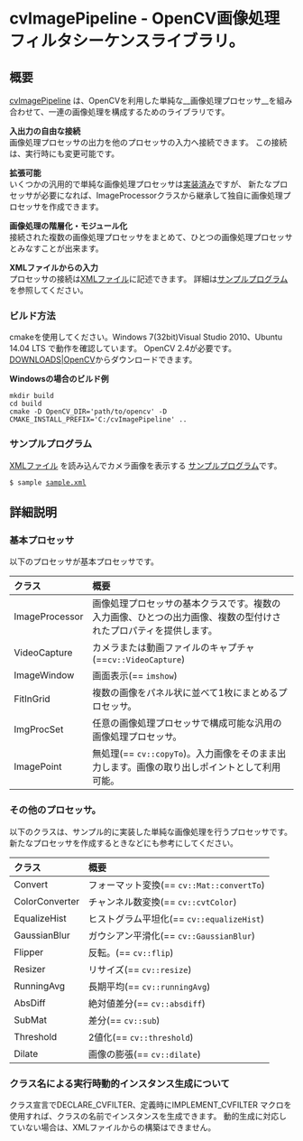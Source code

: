 # cvImagePipeline - OpenCV画像処理フィルタシーケンスライブラリ。

## 概要

[cvImagePipeline](https://github.com/takamin/cvImagePipeline)
は、OpenCVを利用した単純な__画像処理プロセッサ__を組み合わせて、一連の画像処理を構成するためのライブラリです。

__入出力の自由な接続__  
画像処理プロセッサの出力を他のプロセッサの入力へ接続できます。
この接続は、実行時にも変更可能です。

__拡張可能__  
いくつかの汎用的で単純な画像処理プロセッサは[実装済み](#processor)ですが、
新たなプロセッサが必要になれば、ImageProcessorクラスから継承して独自に画像処理プロセッサを作成できます。

__画像処理の階層化・モジュール化__  
接続された複数の画像処理プロセッサをまとめて、ひとつの画像処理プロセッサとみなすことが出来ます。

__XMLファイルからの入力__  
プロセッサの接続は[XMLファイル](https://github.com/takamin/cvImageBlock/blob/master/sample/sample.xml)に記述できます。
詳細は[サンプルプログラム](#sample)を参照してください。

### ビルド方法

cmakeを使用してください。Windows 7(32bit)Visual Studio 2010、Ubuntu 14.04 LTS で動作を確認しています。
OpenCV 2.4が必要です。[DOWNLOADS|OpenCV](http://opencv.org/downloads.html)からダウンロードできます。

__Windowsの場合のビルド例__
```
mkdir build
cd build
cmake -D OpenCV_DIR='path/to/opencv' -D CMAKE_INSTALL_PREFIX='C:/cvImagePipeline' ..
```

### <a name="sample"></a>サンプルプログラム

[XMLファイル](https://github.com/takamin/cvImageBlock/blob/master/sample/sample.xml)
を読み込んでカメラ画像を表示する
[サンプルプログラム](https://github.com/takamin/cvImageBlock/blob/master/sample/capture.cpp)です。

`$ sample `[`sample.xml`](https://github.com/takamin/cvImageBlock/blob/master/sample/sample.xml)


## 詳細説明

### <a name="processors"></a>基本プロセッサ

以下のプロセッサが基本プロセッサです。

|クラス				|概要															|
|:---				|:--															|
| ImageProcessor    | 画像処理プロセッサの基本クラスです。複数の入力画像、ひとつの出力画像、複数の型付けされたプロパティを提供します。                          |
| VideoCapture		| カメラまたは動画ファイルのキャプチャ(==`cv::VideoCapture`)	|
| ImageWindow		| 画面表示(== `imshow`)	|
| FitInGrid			| 複数の画像をパネル状に並べて1枚にまとめるプロセッサ。	|
| ImgProcSet		| 任意の画像処理プロセッサで構成可能な汎用の画像処理プロセッサ。	|
| ImagePoint		| 無処理(== `cv::copyTo`)。入力画像をそのまま出力します。画像の取り出しポイントとして利用可能。	|

### その他のプロセッサ。

以下のクラスは、サンプル的に実装した単純な画像処理を行うプロセッサです。新たなプロセッサを作成するときなどにも参考にしてください。

|クラス				|概要															|
|:---				|:--															|
| Convert			| フォーマット変換(== `cv::Mat::convertTo`)	| 
| ColorConverter	| チャンネル数変換(== `cv::cvtColor`)	|
| EqualizeHist		| ヒストグラム平坦化(== `cv::equalizeHist`)	|
| GaussianBlur		| ガウシアン平滑化(== `cv::GaussianBlur`)	|
| Flipper			| 反転。(== `cv::flip`)	|
| Resizer			| リサイズ(== `cv::resize`)	|
| RunningAvg		| 長期平均(== `cv::runningAvg`)	|
| AbsDiff			| 絶対値差分(== `cv::absdiff`)	|
| SubMat			| 差分(== `cv::sub`)	|
| Threshold			| 2値化(== `cv::threshold`)	|
| Dilate			| 画像の膨張(== `cv::dilate`)	|

### クラス名による実行時動的インスタンス生成について

クラス宣言でDECLARE_CVFILTER、定義時にIMPLEMENT_CVFILTER マクロを使用すれば、クラスの名前でインスタンスを生成できます。
動的生成に対応していない場合は、XMLファイルからの構築はできません。

